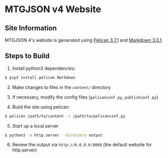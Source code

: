MTGJSON v4 Website
========================

## Site Information
MTGJSON 4's website is generated using [Pelican 3.7.1](http://docs.getpelican.com/en/stable/) and [Markdown 3.0.1](https://python-markdown.github.io/).

## Steps to Build
1) Install python3 dependencies:
```sh
$ pip3 install pelican Markdown
```

2) Make changes to files in the `content/` directory

3) If necessary, modify the config files (`pelicanconf.py`, `publishconf.py`)

4) Build the site using pelican:
```sh
$ pelican /path/to/content -s /path/to/pelicanconf.py
```

5) Start up a local server
```sh
$ python3 -m http.server --directory output
```

6) Review the output via `http://0.0.0.0:8000` (the default website for http.server)
